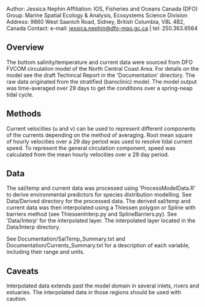 Author:       Jessica Nephin
Affiliation:  IOS, Fisheries and Oceans Canada (DFO)
Group:        Marine Spatial Ecology & Analysis, Ecosystems Science Division
Address:      9860 West Saanich Road, Sidney, British Columbia, V8L 4B2, Canada
Contact:      e-mail: jessica.nephin@dfo-mpo.gc.ca | tel: 250.363.6564


Overview
--------
The bottom salinity/temperature and current data were sourced from DFO FVCOM circulation
model of the North Central Coast Area. For details on the model see the draft Techincal Report
in the 'Documentation' directory. The raw data originated from the stratified (baroclinic) model.
The model output was time-averaged over 29 days to get the conditions over a spring-neap tidal
cycle.


Methods
-------
Current velocities (u and v) can be used to represent different components of the currents
depending on the method of averaging. Root mean square of hourly velocities over a
29 day period was used to resolve tidal current speed. To represent the general circulation
component, speed was calculated from the mean hourly velocities over a 29 day period.


Data
----
The sal/temp and current data was processed using 'ProcessModelData.R' to derive environmental
predictors for species distribution modelling. See Data/Derived directory for the processed data.
The derived sal/temp and current data was then interpolated using a Thiessen polygon or Spline
with barriers method (see ThiessenInterp.py and SplineBarriers.py). See 'Data/Interp' for the
interpolated layer. The interpolated layer located in the Data/Interp directory.

See Documentation/SalTemp_Summary.txt and Documentation/Currents_Summary.txt for a description
of each variable, including their range and units.


Caveats
-------
Interpolated data extends past the model domain in several inlets, rivers and estuaries.
The interpolated data in those regions should be used with caution.
